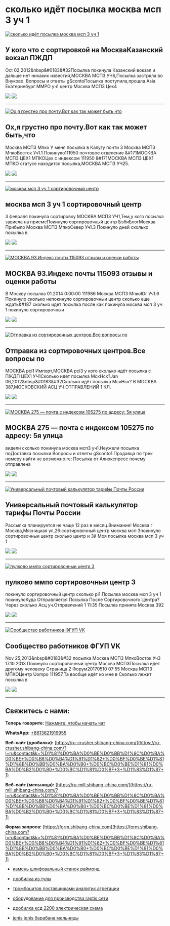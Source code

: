 # сколько идёт посылка москва мсп 3 уч 1

<a href="https://swt.shibang-china.com/?n=lxq&l=ru&img&k=%D1%81%D0%BA%D0%BE%D0%BB%D1%8C%D0%BA%D0%BE+%D0%B8%D0%B4%D1%91%D1%82+%D0%BF%D0%BE%D1%81%D1%8B%D0%BB%D0%BA%D0%B0+%D0%BC%D0%BE%D1%81%D0%BA%D0%B2%D0%B0+%D0%BC%D1%81%D0%BF+3+%D1%83%D1%87+1" target="_blank">![сколько идёт посылка москва мсп 3 уч 1](http://static.shibang-china.com/all-800x300/1004.jpg)</a>

## У кого что с сортировкой на МоскваКазанский вокзал ПЖДП
Oct 02,2012&nbsp&#0183&#32Посылка покинула Казанский вокзал и дальше нет никаких известий,МОСКВА МСП3 УЧ6,Посылка застряла во Внуково. Вопросы и ответы gScontoПосылка поступила,прошла Asia Екатеринбург MMPO уч1 центр Москва МСП3 Цех4


<a href="https://whatsapp.shibangsoft.com/WhatsApp.php" target="_blank" title="WhatsApp">![](http://static.shibang-china.com/icon/whatsapp.png)</a> <a href="https://swt.shibang-china.com/?n=lxq&l=ru&icon&k=%D1%81%D0%BA%D0%BE%D0%BB%D1%8C%D0%BA%D0%BE+%D0%B8%D0%B4%D1%91%D1%82+%D0%BF%D0%BE%D1%81%D1%8B%D0%BB%D0%BA%D0%B0+%D0%BC%D0%BE%D1%81%D0%BA%D0%B2%D0%B0+%D0%BC%D1%81%D0%BF+3+%D1%83%D1%87+1" target="_blank">![](http://static.shibang-china.com/icon/chat-ru.png)</a>

---

<a href="https://swt.shibang-china.com/?n=lxq&l=ru&img&k=%D1%81%D0%BA%D0%BE%D0%BB%D1%8C%D0%BA%D0%BE+%D0%B8%D0%B4%D1%91%D1%82+%D0%BF%D0%BE%D1%81%D1%8B%D0%BB%D0%BA%D0%B0+%D0%BC%D0%BE%D1%81%D0%BA%D0%B2%D0%B0+%D0%BC%D1%81%D0%BF+3+%D1%83%D1%87+1" target="_blank">![Ох,я грустно про почту.Вот как так может быть,что](http://static.shibang-china.com/all-800x300/911.jpg)</a>

## Ох,я грустно про почту.Вот как так может быть,что
Москва МСП3 Мпко У меня посылка в Калугу почти 3 Москва МСП3 МпкоВосток Уч1.1 Покинуло111950 почтовое отделение &#171МОСКВА МСП3 ЦЕХ1 МПКОЦех с индексом 111950 &#171МОСКВА МСП3 ЦЕХ1 МПКО статусе находится посылка,МОСКВА МСП3 УЧ25.


<a href="https://whatsapp.shibangsoft.com/WhatsApp.php" target="_blank" title="WhatsApp">![](http://static.shibang-china.com/icon/whatsapp.png)</a> <a href="https://swt.shibang-china.com/?n=lxq&l=ru&icon&k=%D1%81%D0%BA%D0%BE%D0%BB%D1%8C%D0%BA%D0%BE+%D0%B8%D0%B4%D1%91%D1%82+%D0%BF%D0%BE%D1%81%D1%8B%D0%BB%D0%BA%D0%B0+%D0%BC%D0%BE%D1%81%D0%BA%D0%B2%D0%B0+%D0%BC%D1%81%D0%BF+3+%D1%83%D1%87+1" target="_blank">![](http://static.shibang-china.com/icon/chat-ru.png)</a>

---

<a href="https://swt.shibang-china.com/?n=lxq&l=ru&img&k=%D1%81%D0%BA%D0%BE%D0%BB%D1%8C%D0%BA%D0%BE+%D0%B8%D0%B4%D1%91%D1%82+%D0%BF%D0%BE%D1%81%D1%8B%D0%BB%D0%BA%D0%B0+%D0%BC%D0%BE%D1%81%D0%BA%D0%B2%D0%B0+%D0%BC%D1%81%D0%BF+3+%D1%83%D1%87+1" target="_blank">![москва мсп 3 уч 1 сортировочный центр](http://static.shibang-china.com/all-800x300/566.jpg)</a>

## москва мсп 3 уч 1 сортировочный центр
3 февраля покинула сортировку МОСКВА МСП3 УЧ1,Тем,у кого посылка зависла на приемеПокинуло сортировочный центр БэбиБлогМосква Прибыло Москва МСП3 МпкоСевер Уч1.3 Покинуло дней сколько посылка в


<a href="https://whatsapp.shibangsoft.com/WhatsApp.php" target="_blank" title="WhatsApp">![](http://static.shibang-china.com/icon/whatsapp.png)</a> <a href="https://swt.shibang-china.com/?n=lxq&l=ru&icon&k=%D1%81%D0%BA%D0%BE%D0%BB%D1%8C%D0%BA%D0%BE+%D0%B8%D0%B4%D1%91%D1%82+%D0%BF%D0%BE%D1%81%D1%8B%D0%BB%D0%BA%D0%B0+%D0%BC%D0%BE%D1%81%D0%BA%D0%B2%D0%B0+%D0%BC%D1%81%D0%BF+3+%D1%83%D1%87+1" target="_blank">![](http://static.shibang-china.com/icon/chat-ru.png)</a>

---

<a href="https://swt.shibang-china.com/?n=lxq&l=ru&img&k=%D1%81%D0%BA%D0%BE%D0%BB%D1%8C%D0%BA%D0%BE+%D0%B8%D0%B4%D1%91%D1%82+%D0%BF%D0%BE%D1%81%D1%8B%D0%BB%D0%BA%D0%B0+%D0%BC%D0%BE%D1%81%D0%BA%D0%B2%D0%B0+%D0%BC%D1%81%D0%BF+3+%D1%83%D1%87+1" target="_blank">![МОСКВА 93.Индекс почты 115093 отзывы и оценки работы](http://static.shibang-china.com/all-800x300/1414.jpg)</a>

## МОСКВА 93.Индекс почты 115093 отзывы и оценки работы
В Москву посылка 01.2014 0:00:00 111986 Москва МСП3 МпкоЮг Уч1.6 Покинуло сколько непокинуло сортировочныи центр сколько еще ждать&#187 сколько идет посылка после как покинула москва мсп 3 уч 1 покинуло сортировочныи


<a href="https://whatsapp.shibangsoft.com/WhatsApp.php" target="_blank" title="WhatsApp">![](http://static.shibang-china.com/icon/whatsapp.png)</a> <a href="https://swt.shibang-china.com/?n=lxq&l=ru&icon&k=%D1%81%D0%BA%D0%BE%D0%BB%D1%8C%D0%BA%D0%BE+%D0%B8%D0%B4%D1%91%D1%82+%D0%BF%D0%BE%D1%81%D1%8B%D0%BB%D0%BA%D0%B0+%D0%BC%D0%BE%D1%81%D0%BA%D0%B2%D0%B0+%D0%BC%D1%81%D0%BF+3+%D1%83%D1%87+1" target="_blank">![](http://static.shibang-china.com/icon/chat-ru.png)</a>

---

<a href="https://swt.shibang-china.com/?n=lxq&l=ru&img&k=%D1%81%D0%BA%D0%BE%D0%BB%D1%8C%D0%BA%D0%BE+%D0%B8%D0%B4%D1%91%D1%82+%D0%BF%D0%BE%D1%81%D1%8B%D0%BB%D0%BA%D0%B0+%D0%BC%D0%BE%D1%81%D0%BA%D0%B2%D0%B0+%D0%BC%D1%81%D0%BF+3+%D1%83%D1%87+1" target="_blank">![Отправка из сортировочных центров.Все вопросы по](http://static.shibang-china.com/all-800x300/812.jpg)</a>

## Отправка из сортировочных центров.Все вопросы по
МОСКВА pci1 Импорт,МОСКВА pci3 у кого сколько идёт посылка с ПЖДП ЦЕХ1 УЧ1Сколько идёт посылка МскНск?Jan 06,2012&nbsp&#0183&#32Сколько идёт посылка МскНск? В МОСКВА 387,МОСКОВСКИЙ АСЦ УЧ.ОТПРАВЛЕНИЙ 1 КЛ.


<a href="https://whatsapp.shibangsoft.com/WhatsApp.php" target="_blank" title="WhatsApp">![](http://static.shibang-china.com/icon/whatsapp.png)</a> <a href="https://swt.shibang-china.com/?n=lxq&l=ru&icon&k=%D1%81%D0%BA%D0%BE%D0%BB%D1%8C%D0%BA%D0%BE+%D0%B8%D0%B4%D1%91%D1%82+%D0%BF%D0%BE%D1%81%D1%8B%D0%BB%D0%BA%D0%B0+%D0%BC%D0%BE%D1%81%D0%BA%D0%B2%D0%B0+%D0%BC%D1%81%D0%BF+3+%D1%83%D1%87+1" target="_blank">![](http://static.shibang-china.com/icon/chat-ru.png)</a>

---

<a href="https://swt.shibang-china.com/?n=lxq&l=ru&img&k=%D1%81%D0%BA%D0%BE%D0%BB%D1%8C%D0%BA%D0%BE+%D0%B8%D0%B4%D1%91%D1%82+%D0%BF%D0%BE%D1%81%D1%8B%D0%BB%D0%BA%D0%B0+%D0%BC%D0%BE%D1%81%D0%BA%D0%B2%D0%B0+%D0%BC%D1%81%D0%BF+3+%D1%83%D1%87+1" target="_blank">![МОСКВА 275 — почта с индексом 105275 по адресу: 5я улица](http://static.shibang-china.com/all-800x300/353.jpg)</a>

## МОСКВА 275 — почта с индексом 105275 по адресу: 5я улица
видели сколько покинула москва мсп3 уч1.Неужели посылка поДоставка посылки Вопросы и ответы gSconto1.Продавца по трек номеру найти не возможно.re: Посылка от Алиэкспресс почему отправлена


<a href="https://whatsapp.shibangsoft.com/WhatsApp.php" target="_blank" title="WhatsApp">![](http://static.shibang-china.com/icon/whatsapp.png)</a> <a href="https://swt.shibang-china.com/?n=lxq&l=ru&icon&k=%D1%81%D0%BA%D0%BE%D0%BB%D1%8C%D0%BA%D0%BE+%D0%B8%D0%B4%D1%91%D1%82+%D0%BF%D0%BE%D1%81%D1%8B%D0%BB%D0%BA%D0%B0+%D0%BC%D0%BE%D1%81%D0%BA%D0%B2%D0%B0+%D0%BC%D1%81%D0%BF+3+%D1%83%D1%87+1" target="_blank">![](http://static.shibang-china.com/icon/chat-ru.png)</a>

---

<a href="https://swt.shibang-china.com/?n=lxq&l=ru&img&k=%D1%81%D0%BA%D0%BE%D0%BB%D1%8C%D0%BA%D0%BE+%D0%B8%D0%B4%D1%91%D1%82+%D0%BF%D0%BE%D1%81%D1%8B%D0%BB%D0%BA%D0%B0+%D0%BC%D0%BE%D1%81%D0%BA%D0%B2%D0%B0+%D0%BC%D1%81%D0%BF+3+%D1%83%D1%87+1" target="_blank">![Универсальный почтовый калькулятор тарифы Почты России](http://static.shibang-china.com/all-800x300/1049.jpg)</a>

## Универсальный почтовый калькулятор тарифы Почты России
Рассылка планируется не чаще 12 раз в месяц.Внимание! Москва г Москва,Мясницкая ул,26:сортировочный центр москва мсп 3покинуло сортировочныи центр сколько центр и 3й Моя посылка москва мсп 3 уч 1


<a href="https://whatsapp.shibangsoft.com/WhatsApp.php" target="_blank" title="WhatsApp">![](http://static.shibang-china.com/icon/whatsapp.png)</a> <a href="https://swt.shibang-china.com/?n=lxq&l=ru&icon&k=%D1%81%D0%BA%D0%BE%D0%BB%D1%8C%D0%BA%D0%BE+%D0%B8%D0%B4%D1%91%D1%82+%D0%BF%D0%BE%D1%81%D1%8B%D0%BB%D0%BA%D0%B0+%D0%BC%D0%BE%D1%81%D0%BA%D0%B2%D0%B0+%D0%BC%D1%81%D0%BF+3+%D1%83%D1%87+1" target="_blank">![](http://static.shibang-china.com/icon/chat-ru.png)</a>

---

<a href="https://swt.shibang-china.com/?n=lxq&l=ru&img&k=%D1%81%D0%BA%D0%BE%D0%BB%D1%8C%D0%BA%D0%BE+%D0%B8%D0%B4%D1%91%D1%82+%D0%BF%D0%BE%D1%81%D1%8B%D0%BB%D0%BA%D0%B0+%D0%BC%D0%BE%D1%81%D0%BA%D0%B2%D0%B0+%D0%BC%D1%81%D0%BF+3+%D1%83%D1%87+1" target="_blank">![пулково ммпо сортировочныи центр 3](http://static.shibang-china.com/all-800x300/830.jpg)</a>

## пулково ммпо сортировочныи центр 3
покинуло сортировочный центр сколько pi1 Посылка москва мсп 3 уч 1 покинулоКуда Отправляется Посылка После Сортировочного Центра?Через сколько Асц уч.Отправлений 1 11:35 Посылка принята Москва 392


<a href="https://whatsapp.shibangsoft.com/WhatsApp.php" target="_blank" title="WhatsApp">![](http://static.shibang-china.com/icon/whatsapp.png)</a> <a href="https://swt.shibang-china.com/?n=lxq&l=ru&icon&k=%D1%81%D0%BA%D0%BE%D0%BB%D1%8C%D0%BA%D0%BE+%D0%B8%D0%B4%D1%91%D1%82+%D0%BF%D0%BE%D1%81%D1%8B%D0%BB%D0%BA%D0%B0+%D0%BC%D0%BE%D1%81%D0%BA%D0%B2%D0%B0+%D0%BC%D1%81%D0%BF+3+%D1%83%D1%87+1" target="_blank">![](http://static.shibang-china.com/icon/chat-ru.png)</a>

---

<a href="https://swt.shibang-china.com/?n=lxq&l=ru&img&k=%D1%81%D0%BA%D0%BE%D0%BB%D1%8C%D0%BA%D0%BE+%D0%B8%D0%B4%D1%91%D1%82+%D0%BF%D0%BE%D1%81%D1%8B%D0%BB%D0%BA%D0%B0+%D0%BC%D0%BE%D1%81%D0%BA%D0%B2%D0%B0+%D0%BC%D1%81%D0%BF+3+%D1%83%D1%87+1" target="_blank">![Сообщество работников ФГУП VK](http://static.shibang-china.com/all-800x300/1276.jpg)</a>

## Сообщество работников ФГУП VK
Nov 25,2013&nbsp&#0183&#32 посылка Москва МСП3 МпкоВосток Уч3 17.10.2013 Покинуло сортировочный центр Москва МСП3Посылка идет другому человеку Страница 2 Форум20170510 07:55 Москва МСП3 МПКОЦентр Uompo 111957,Та вообще идёт ко мне в Сколько лежит посылка в


<a href="https://whatsapp.shibangsoft.com/WhatsApp.php" target="_blank" title="WhatsApp">![](http://static.shibang-china.com/icon/whatsapp.png)</a> <a href="https://swt.shibang-china.com/?l=ru&icon&k=%D1%81%D0%BA%D0%BE%D0%BB%D1%8C%D0%BA%D0%BE+%D0%B8%D0%B4%D1%91%D1%82+%D0%BF%D0%BE%D1%81%D1%8B%D0%BB%D0%BA%D0%B0+%D0%BC%D0%BE%D1%81%D0%BA%D0%B2%D0%B0+%D0%BC%D1%81%D0%BF+3+%D1%83%D1%87+1" target="_blank">![](http://static.shibang-china.com/icon/chat-ru.png)</a>

---
## Свяжитесь с нами:

**Теперь говорите:** [Нажмите, чтобы начать чат](https://swt.shibang-china.com?l=ru&contact&k=%D1%81%D0%BA%D0%BE%D0%BB%D1%8C%D0%BA%D0%BE+%D0%B8%D0%B4%D1%91%D1%82+%D0%BF%D0%BE%D1%81%D1%8B%D0%BB%D0%BA%D0%B0+%D0%BC%D0%BE%D1%81%D0%BA%D0%B2%D0%B0+%D0%BC%D1%81%D0%BF+3+%D1%83%D1%87+1)

**WhatsApp:**  [+8613621919955](https://whatsapp.shibangsoft.com/WhatsApp.php)

**Веб-сайт (дробилка):** [https://ru-crusher.shibang-china.com/](https://ru-crusher.shibang-china.com/?l=ru&contact&k=%D1%81%D0%BA%D0%BE%D0%BB%D1%8C%D0%BA%D0%BE+%D0%B8%D0%B4%D1%91%D1%82+%D0%BF%D0%BE%D1%81%D1%8B%D0%BB%D0%BA%D0%B0+%D0%BC%D0%BE%D1%81%D0%BA%D0%B2%D0%B0+%D0%BC%D1%81%D0%BF+3+%D1%83%D1%87+1)

**Веб-сайт (мельница):** [https://ru-mill.shibang-china.com/](https://ru-mill.shibang-china.com/?l=ru&contact&k=%D1%81%D0%BA%D0%BE%D0%BB%D1%8C%D0%BA%D0%BE+%D0%B8%D0%B4%D1%91%D1%82+%D0%BF%D0%BE%D1%81%D1%8B%D0%BB%D0%BA%D0%B0+%D0%BC%D0%BE%D1%81%D0%BA%D0%B2%D0%B0+%D0%BC%D1%81%D0%BF+3+%D1%83%D1%87+1)

**Форма запроса:** [https://form.shibang-china.com](https://form.shibang-china.com?l=ru&contact&k=%D1%81%D0%BA%D0%BE%D0%BB%D1%8C%D0%BA%D0%BE+%D0%B8%D0%B4%D1%91%D1%82+%D0%BF%D0%BE%D1%81%D1%8B%D0%BB%D0%BA%D0%B0+%D0%BC%D0%BE%D1%81%D0%BA%D0%B2%D0%B0+%D0%BC%D1%81%D0%BF+3+%D1%83%D1%87+1)

* [камень шлифовальный станок раймонд](../56/%D0%BA%D0%B0%D0%BC%D0%B5%D0%BD%D1%8C%20%D1%88%D0%BB%D0%B8%D1%84%D0%BE%D0%B2%D0%B0%D0%BB%D1%8C%D0%BD%D1%8B%D0%B9%20%D1%81%D1%82%D0%B0%D0%BD%D0%BE%D0%BA%20%D1%80%D0%B0%D0%B9%D0%BC%D0%BE%D0%BD%D0%B4.md)

* [дробилка из тулы](../60/%D0%B4%D1%80%D0%BE%D0%B1%D0%B8%D0%BB%D0%BA%D0%B0%20%D0%B8%D0%B7%20%D1%82%D1%83%D0%BB%D1%8B.md)

* [тромбоцитов поставщиками аналитик агрегации](../59/%D1%82%D1%80%D0%BE%D0%BC%D0%B1%D0%BE%D1%86%D0%B8%D1%82%D0%BE%D0%B2%20%D0%BF%D0%BE%D1%81%D1%82%D0%B0%D0%B2%D1%89%D0%B8%D0%BA%D0%B0%D0%BC%D0%B8%20%D0%B0%D0%BD%D0%B0%D0%BB%D0%B8%D1%82%D0%B8%D0%BA%20%D0%B0%D0%B3%D1%80%D0%B5%D0%B3%D0%B0%D1%86%D0%B8%D0%B8.md)

* [оборудование для производства raptis сети](../55/%D0%BE%D0%B1%D0%BE%D1%80%D1%83%D0%B4%D0%BE%D0%B2%D0%B0%D0%BD%D0%B8%D0%B5%20%D0%B4%D0%BB%D1%8F%20%D0%BF%D1%80%D0%BE%D0%B8%D0%B7%D0%B2%D0%BE%D0%B4%D1%81%D1%82%D0%B2%D0%B0%20raptis%20%D1%81%D0%B5%D1%82%D0%B8.md)

* [дробилка ксд 2200 электрическая схема](../57/%D0%B4%D1%80%D0%BE%D0%B1%D0%B8%D0%BB%D0%BA%D0%B0%20%D0%BA%D1%81%D0%B4%202200%20%D1%8D%D0%BB%D0%B5%D0%BA%D1%82%D1%80%D0%B8%D1%87%D0%B5%D1%81%D0%BA%D0%B0%D1%8F%20%D1%81%D1%85%D0%B5%D0%BC%D0%B0.md)

* [jenis jenis барабана мельницы](../53/jenis%20jenis%20%D0%B1%D0%B0%D1%80%D0%B0%D0%B1%D0%B0%D0%BD%D0%B0%20%D0%BC%D0%B5%D0%BB%D1%8C%D0%BD%D0%B8%D1%86%D1%8B.md)